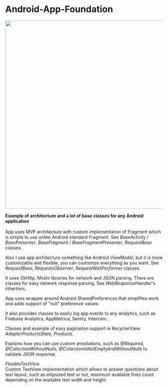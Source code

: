 # Android-App-Foundation
<img src="https://www.nasa.gov/sites/default/files/styles/full_width/public/thumbnails/image/main_image_star-forming_region_carina_nircam_final-1280.jpg?itok=9hyNVMwe" width="600">

<b>Example of architecture and a lot of base classes for any Android application</b>
<br/><br/>
App uses MVP architecture with custom implementation of Fragment which is simple to use unlike Android standard Fragment.
See *BaseActivity* / *BasePresenter*, *BaseFragment* / *BaseFragmentPresenter*, *RequestBase* classes.

Also I use app architecture something like Android ViewModel, but it is more customizable and flexible, you can customize everything as you want.
See *RequestBase*, *RequestsObserver*, *RequestWaitPerformer* classes.

It uses OkHttp, Moshi libraries for network and JSON parsing. There are classes for easy network response parsing. See *WebResponseHandler*'s inheritors.

App uses wrapper around Android SharedPreferences that simplifies work and adds support of "null" preference values.

It also provides classes to easily log app events to any analytics, such as Firebase Analytics, AppMetrica, Sentry, Intercom...

Classes and example of easy pagination support in RecyclerView: *AdapterProductsState*, *Products*.

Explains how you can use custom annotations, such as *@Required*, *@CollectionWithoutNulls*, *@CollectionIsNotEmptyAndWithoutNulls* to validate JSON response.

*FlexibleTextView*<br/>
Custom TextView implementation which allows to answer questions about text layout, such as ellipsized text or not, maximum available lines count
depending on the available text width and height.
